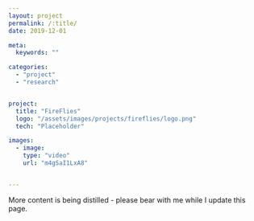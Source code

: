 ```yaml
---
layout: project
permalink: /:title/
date: 2019-12-01

meta:
  keywords: ""

categories:
  - "project"
  - "research"


project:
  title: "FireFlies"
  logo: "/assets/images/projects/fireflies/logo.png"
  tech: "Placeholder"

images:
  - image:
    type: "video"
    url: "m4gSaI1LxA8"


---
```

<p>More content is being distilled - please <i class="fas fa-paw"></i> bear with me while I update this page.</p>
